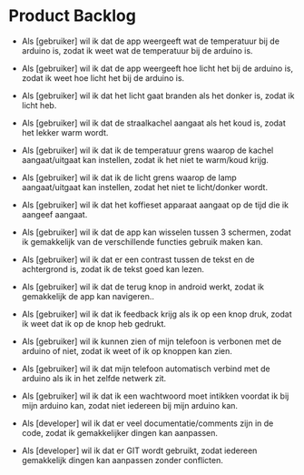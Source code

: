 # Product Backlog

* Als [gebruiker] wil ik dat de app weergeeft wat de temperatuur bij de arduino is, zodat ik weet wat de temperatuur bij de arduino is.
* Als [gebruiker] wil ik dat de app weergeeft hoe licht het bij de arduino is, zodat ik weet hoe licht het bij de arduino is.
* Als [gebruiker] wil ik dat het licht gaat branden als het donker is, zodat ik licht heb.
* Als [gebruiker] wil ik dat de straalkachel aangaat als het koud is, zodat het lekker warm wordt.

* Als [gebruiker] wil ik dat ik de temperatuur grens waarop de kachel aangaat/uitgaat kan instellen, zodat ik het niet te warm/koud krijg.
* Als [gebruiker] wil ik dat ik de licht grens waarop de lamp aangaat/uitgaat kan instellen, zodat het niet te licht/donker wordt.
* Als [gebruiker] wil ik dat het koffieset apparaat aangaat op de tijd die ik aangeef aangaat.


* Als [gebruiker] wil ik dat de app kan wisselen tussen 3 schermen, zodat ik gemakkelijk van de verschillende functies gebruik maken kan.
* Als [gebruiker] wil ik dat er een contrast tussen de tekst en de achtergrond is, zodat ik de tekst goed kan lezen.
* Als [gebruiker] wil ik dat de terug knop in android werkt, zodat ik gemakkelijk de app kan navigeren..
* Als [gebruiker] wil ik dat ik feedback krijg als ik op een knop druk, zodat ik weet dat ik op de knop heb gedrukt.
* Als [gebruiker] wil ik kunnen zien of mijn telefoon is verbonen met de arduino of niet, zodat ik weet of ik op knoppen kan zien.
* Als [gebruiker] wil ik dat mijn telefoon automatisch verbind met de arduino als ik in het zelfde netwerk zit.
* Als [gebruiker] wil ik dat ik een wachtwoord moet intikken voordat ik bij mijn arduino kan, zodat niet iedereen bij mijn arduino kan.

* Als [developer] wil ik dat er veel documentatie/comments zijn in de code, zodat ik gemakkelijker dingen kan aanpassen.
* Als [developer] wil ik dat er GIT wordt gebruikt, zodat iedereen gemakkelijk dingen kan aanpassen zonder conflicten.
